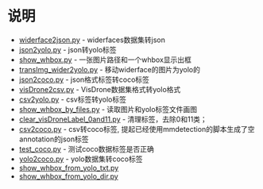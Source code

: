# 说明

- [widerface2json.py](./widerface2json.py) - widerfaces数据集转json
- [json2yolo.py](./json2yolo.py) - json转yolo标签
- [show_whbox.py](./show_whbox.py) - 一张图片路径和一个whbox显示出框
- [transImg_wider2yolo.py](./transImg_wider2yolo.py) - 移动widerface的图片为yolo的
- [json2coco.py](./json2coco.py) - json格式标签转coco标签
- [visDrone2csv.py](./visDrone2csv.py) - VisDrone数据集格式转yolo格式
- [csv2yolo.py](./csv2yolo.py) - csv标签转yolo标签
- [show_whbox_by_files.py](./show_whbox_by_files.py) - 读取图片和yolo标签文件画图
- [clear_visDroneLabel_0and11.py](./clear_visDroneLabel_0and11.py) - 清理标签，去除0和11类；
- [csv2coco.py](./csv2coco.py) - csv转coco标签, 提起已经使用mmdetection的脚本生成了空annotation的json标签
- [test_coco.py](./test_coco.py) - 测试coco数据标签是否正确
- [yolo2coco.py](./yolo2coco.py) -  yolo数据集转coco标签
- [show_whbox_from_yolo_txt.py](./show_whbox_from_yolo_txt.py)
- [show_whbox_from_yolo_dir.py](./show_whbox_from_yolo_dir.py)